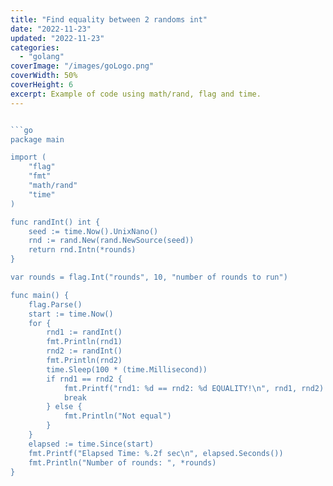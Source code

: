 ```yaml
---
title: "Find equality between 2 randoms int"
date: "2022-11-23"
updated: "2022-11-23"
categories: 
  - "golang"
coverImage: "/images/goLogo.png"
coverWidth: 50%
coverHeight: 6
excerpt: Example of code using math/rand, flag and time.
---
```


```go

```go
package main

import (
	"flag"
	"fmt"
	"math/rand"
	"time"
)

func randInt() int {
	seed := time.Now().UnixNano()
	rnd := rand.New(rand.NewSource(seed))
	return rnd.Intn(*rounds)
}

var rounds = flag.Int("rounds", 10, "number of rounds to run")

func main() {
	flag.Parse()
	start := time.Now()
	for {
		rnd1 := randInt()
		fmt.Println(rnd1)
		rnd2 := randInt()
		fmt.Println(rnd2)
		time.Sleep(100 * (time.Millisecond))
		if rnd1 == rnd2 {
			fmt.Printf("rnd1: %d == rnd2: %d EQUALITY!\n", rnd1, rnd2)
			break
		} else {
			fmt.Println("Not equal")
		}
	}
	elapsed := time.Since(start)
	fmt.Printf("Elapsed Time: %.2f sec\n", elapsed.Seconds())
	fmt.Println("Number of rounds: ", *rounds)
}
```
